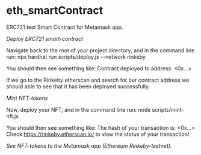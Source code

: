 # eth_smartContract
ERC721 test Smart Contract for Metamask app.

*Deploy ERC721 smart-contract*

Navigate back to the root of your project directory, and in the command line run:
npx hardhat run scripts/deploy.js --network rinkeby

You should then see something like:
Contract deployed to address: <0x...>

If we go to the Rinkeby etherscan and search for our contract address we should able to see that it has been deployed successfully. 

*Mint NFT-tokens*

Now, deploy your NFT, and in the command line run:
node scripts/mint-nft.js

You should then see something like:
The hash of your transaction is: <0x...>
Check https://rinkeby.etherscan.io/ to view the status of your transaction!

*See NFT-tokens to the Metamask app (Ethereum Rinkeby-testnet).*
